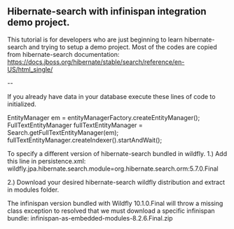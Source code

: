 Hibernate-search with infinispan integration demo project.
--

This tutorial is for developers who are just beginning to learn hibernate-search and trying to setup a demo project. Most of the codes are copied from hibernate-search documentation: https://docs.jboss.org/hibernate/stable/search/reference/en-US/html_single/

--

If you already have data in your database execute these lines of code to initialized.

EntityManager em = entityManagerFactory.createEntityManager();
FullTextEntityManager fullTextEntityManager = Search.getFullTextEntityManager(em);
fullTextEntityManager.createIndexer().startAndWait();

To specify a different version of hibernate-search bundled in wildfly.
1.) Add this line in persistence.xml:
wildfly.jpa.hibernate.search.module=org.hibernate.search.orm:5.7.0.Final

2.) Download your desired hibernate-search wildfly distribution and extract in modules folder.

The infinispan version bundled with Wildfly 10.1.0.Final will throw a missing class exception to resolved that we must download a specific infinispan bundle:
infinispan-as-embedded-modules-8.2.6.Final.zip